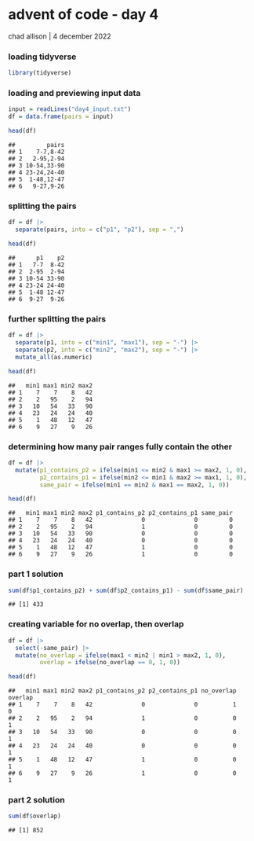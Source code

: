 advent of code - day 4
================
chad allison \| 4 december 2022

### loading tidyverse

``` r
library(tidyverse)
```

### loading and previewing input data

``` r
input = readLines("day4_input.txt")
df = data.frame(pairs = input)

head(df)
```

    ##         pairs
    ## 1    7-7,8-42
    ## 2   2-95,2-94
    ## 3 10-54,33-90
    ## 4 23-24,24-40
    ## 5  1-48,12-47
    ## 6   9-27,9-26

### splitting the pairs

``` r
df = df |>
  separate(pairs, into = c("p1", "p2"), sep = ",")

head(df)
```

    ##      p1    p2
    ## 1   7-7  8-42
    ## 2  2-95  2-94
    ## 3 10-54 33-90
    ## 4 23-24 24-40
    ## 5  1-48 12-47
    ## 6  9-27  9-26

### further splitting the pairs

``` r
df = df |>
  separate(p1, into = c("min1", "max1"), sep = "-") |>
  separate(p2, into = c("min2", "max2"), sep = "-") |>
  mutate_all(as.numeric)

head(df)
```

    ##   min1 max1 min2 max2
    ## 1    7    7    8   42
    ## 2    2   95    2   94
    ## 3   10   54   33   90
    ## 4   23   24   24   40
    ## 5    1   48   12   47
    ## 6    9   27    9   26

### determining how many pair ranges fully contain the other

``` r
df = df |>
  mutate(p1_contains_p2 = ifelse(min1 <= min2 & max1 >= max2, 1, 0),
         p2_contains_p1 = ifelse(min2 <= min1 & max2 >= max1, 1, 0),
         same_pair = ifelse(min1 == min2 & max1 == max2, 1, 0))

head(df)
```

    ##   min1 max1 min2 max2 p1_contains_p2 p2_contains_p1 same_pair
    ## 1    7    7    8   42              0              0         0
    ## 2    2   95    2   94              1              0         0
    ## 3   10   54   33   90              0              0         0
    ## 4   23   24   24   40              0              0         0
    ## 5    1   48   12   47              1              0         0
    ## 6    9   27    9   26              1              0         0

### part 1 solution

``` r
sum(df$p1_contains_p2) + sum(df$p2_contains_p1) - sum(df$same_pair)
```

    ## [1] 433

### creating variable for no overlap, then overlap

``` r
df = df |>
  select(-same_pair) |>
  mutate(no_overlap = ifelse(max1 < min2 | min1 > max2, 1, 0),
         overlap = ifelse(no_overlap == 0, 1, 0))

head(df)
```

    ##   min1 max1 min2 max2 p1_contains_p2 p2_contains_p1 no_overlap overlap
    ## 1    7    7    8   42              0              0          1       0
    ## 2    2   95    2   94              1              0          0       1
    ## 3   10   54   33   90              0              0          0       1
    ## 4   23   24   24   40              0              0          0       1
    ## 5    1   48   12   47              1              0          0       1
    ## 6    9   27    9   26              1              0          0       1

### part 2 solution

``` r
sum(df$overlap)
```

    ## [1] 852
